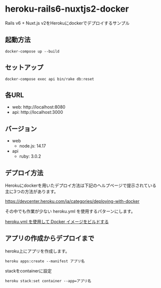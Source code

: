 # heroku-rails6-nuxtjs2-docker
Rails v6 + Nuxt.js v2をHerokuにdockerでデプロイするサンプル

## 起動方法

```
docker-compose up --build
```

## セットアップ

```
docker-compose exec api bin/rake db:reset
```

## 各URL

- web: http://localhost:8080
- api: http://localhost:3000

## バージョン

- web
    - node.js: 14.17
- api
    - ruby: 3.0.2

## デプロイ方法

Herokuにdockerを用いたデプロイ方法は下記のヘルプページで提示されている主に3つの方法があります。

https://devcenter.heroku.com/ja/categories/deploying-with-docker

その中でも作業が少ない heroku.yml を使用するパターンにします。

[heroku.yml を使用して Docker イメージをビルドする](https://devcenter.heroku.com/ja/articles/build-docker-images-heroku-yml)

## アプリの作成からデプロイまで

heroku上にアプリを作成します。

```
heroku apps:create --manifest アプリ名
```

stackをcontainerに設定

```
heroku stack:set container --app=アプリ名
```


